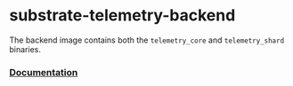 # substrate-telemetry-backend

The backend image contains both the `telemetry_core` and `telemetry_shard` binaries.

### [Documentation](https://github.com/paritytech/substrate-telemetry/blob/master/README.md)